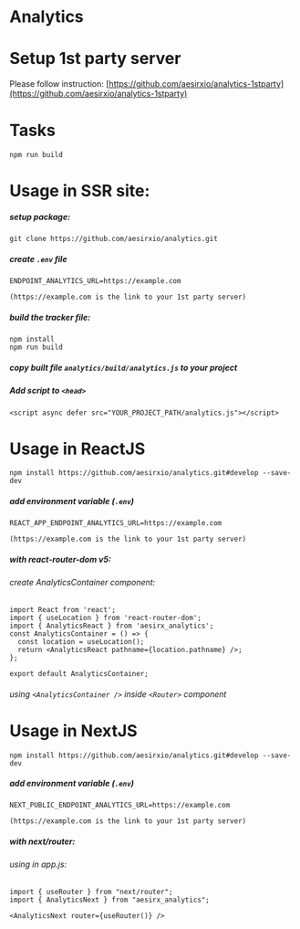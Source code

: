 # Analytics
# Setup 1st party server
Please follow instruction: [https://github.com/aesirxio/analytics-1stparty](https://github.com/aesirxio/analytics-1stparty)
# Tasks
`npm run build`



# Usage in SSR site:
##### setup package:
`git clone https://github.com/aesirxio/analytics.git`

##### create `.env` file
```
ENDPOINT_ANALYTICS_URL=https://example.com

(https://example.com is the link to your 1st party server)
```
##### build the tracker file:
```
npm install
npm run build
```
##### copy built file `analytics/build/analytics.js` to your project
##### Add script to `<head>`
`<script async defer src="YOUR_PROJECT_PATH/analytics.js"></script>`

# Usage in ReactJS

`npm install https://github.com/aesirxio/analytics.git#develop --save-dev`
##### add environment variable (`.env`)
```
REACT_APP_ENDPOINT_ANALYTICS_URL=https://example.com

(https://example.com is the link to your 1st party server)
```
##### with react-router-dom v5:
###### create AnalyticsContainer component:
```
import React from 'react';
import { useLocation } from 'react-router-dom';
import { AnalyticsReact } from 'aesirx_analytics';
const AnalyticsContainer = () => {
  const location = useLocation();
  return <AnalyticsReact pathname={location.pathname} />;
};

export default AnalyticsContainer;
```
###### using `<AnalyticsContainer />` inside `<Router>` component 

# Usage in NextJS

`npm install https://github.com/aesirxio/analytics.git#develop --save-dev`
##### add environment variable (`.env`)
```
NEXT_PUBLIC_ENDPOINT_ANALYTICS_URL=https://example.com

(https://example.com is the link to your 1st party server)
```
##### with next/router:
###### using in app.js:
```
import { useRouter } from "next/router";
import { AnalyticsNext } from "aesirx_analytics";

<AnalyticsNext router={useRouter()} />
```